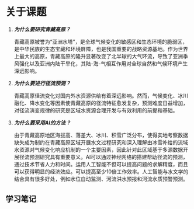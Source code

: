 # **关于课题**

1. ***为什么要研究青藏高原？***

   青藏高原被誉为“亚洲水塔”，是全球气候变化的敏感区和生态环境的脆弱区，是中华民族的生态宝藏和环境屏障，也是我国重要的战略资源基地。作为世界上最大的高原，青藏高原的隆升显著改变了北半球的大气环流，导致了亚洲季风强化以及亚洲内陆干旱化，其陆-海-气相互作用对全球自然和气候环境产生深远影响。

2. ***为什么要进行径流预测？***

   青藏高原径流变化对国内外水资源供给有着深远影响。然而，气候变化、冰川融化、降水变化等因素使青藏高原的径流特征愈发复杂，预测难度日益增加，对径流演变规律的研究是区域水资源合理开发与有效利用的前提和基础。

3. ***为什么要采用AI的方法？***

   由于青藏高原地区海拔高、落差大、冰川、积雪广泛分布，使得实地考察数据缺失成为制约在青藏高原区域开展水文过程研究和深入理解由冰雪补给的流域水资源对气候变化响应机制的一个主要因素，因此针对此区域基于多源数据开展径流预测研究具有重要意义。AI可以通过神经网络的搭建帮助径流的预测，通过技术节省人力和时间。运用人工智能不但可以提高问题的求解精度，而且可以获得明显的经济效应。可以提高至少10倍工作效率。人工智能与水文学的结合具有很多好处，例如水位自动监测、河流洪水预报和河流水质预警预测。

## **学习笔记**



   


